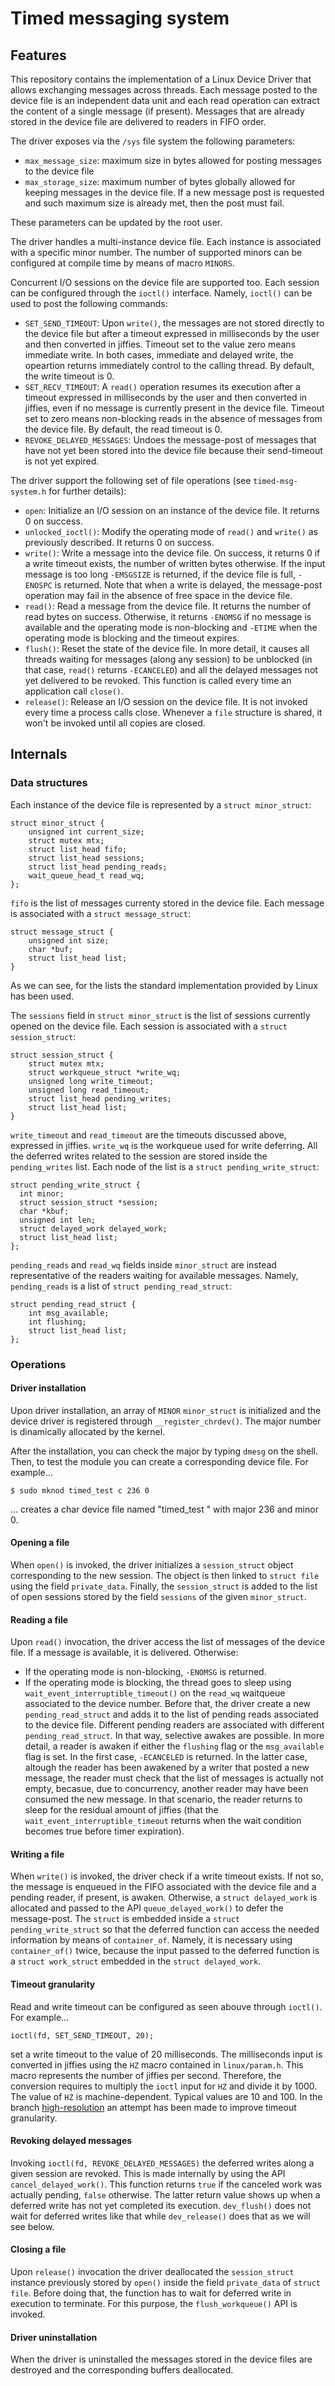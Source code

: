 # Timed messaging system

## Features
This repository contains the implementation of a Linux Device Driver that allows exchanging messages across threads. Each message posted to the device file is an independent data unit and each read operation can extract the content of a single message (if present). Messages that are already stored in the device file are delivered to readers in FIFO order.

The driver exposes via the `/sys` file system the following parameters:
- `max_message_size`: maximum size in bytes allowed for posting messages to the device file
- `max_storage_size`: maximum number of bytes globally allowed for keeping messages in the device file. If a new message post is requested and such maximum size is already met, then the post must fail.

These parameters can be updated by the root user.

The driver handles a multi-instance device file. Each instance is associated with a specific minor number. The number of supported minors can be configured at compile time by means of macro `MINORS`.

Concurrent I/O sessions on the device file are supported too. Each session can be configured through the `ioctl()` interface. Namely, `ioctl()` can be used to post the following commands:
- `SET_SEND_TIMEOUT`: Upon `write()`, the messages are not stored directly to the device file but after a timeout expressed in milliseconds by the user and then converted in jiffies. Timeout set to the value zero means immediate write. In both cases, immediate and delayed write, the opeartion returns immediately control to the calling thread. By default, the write timeout is 0.
- `SET_RECV_TIMEOUT`: A `read()` operation resumes its execution after a timeout expressed in milliseconds by the user and then converted in jiffies, even if no message is currently present in the device file. Timeout set to zero means non-blocking reads in the absence of messages from the device file. By default, the read timeout is 0.
- `REVOKE_DELAYED_MESSAGES`: Undoes the message-post of messages that have not yet been stored into the device file because their send-timeout is not yet expired.

The driver support the following set of file operations (see `timed-msg-system.h` for further details):
- `open`: Initialize an I/O session on an instance of the device file. It returns 0 on success.
- `unlocked_ioctl()`: Modify the operating mode of `read()` and `write()` as previously described. It returns 0 on success.
- `write()`: Write a message into the device file. On success, it returns 0 if a write timeout exists, the number of written bytes otherwise. If the input message is too long `-EMSGSIZE` is returned, if the device file is full, `-ENOSPC` is returned. Note that when a write is delayed, the message-post operation may fail in the absence of free space in the device file.
- `read()`: Read a message from the device file. It returns the number of read bytes on success. Otherwise, it returns `-ENOMSG` if no message is available and the operating mode is non-blocking and `-ETIME` when the operating mode is blocking and the timeout expires.
- `flush()`: Reset the state of the device file. In more detail, it causes all threads waiting for messages (along any session) to be unblocked (in that case, `read()` returns `-ECANCELED`) and all the delayed messages not yet delivered to be revoked. This function is called every time an application call `close()`.
- `release()`: Release an I/O session on the device file. It is not invoked every time a process calls close. Whenever a `file` structure is shared, it won't be invoked until all copies are closed.

## Internals

### Data structures

Each instance of the device file is represented by a `struct minor_struct`:
```
struct minor_struct {
    unsigned int current_size;
    struct mutex mtx;
    struct list_head fifo;
    struct list_head sessions;
    struct list_head pending_reads;
    wait_queue_head_t read_wq;
};
```
`fifo` is the list of messages currenty stored in the device file. Each message is associated with a `struct message_struct`:
```
struct message_struct {
    unsigned int size;
    char *buf;
    struct list_head list;
}
```
As we can see, for the lists the standard implementation provided by Linux has been used.

The `sessions` field in `struct minor_struct` is the list of sessions currently opened on the device file. Each session is associated with a `struct session_struct`:
```
struct session_struct {
    struct mutex mtx;
    struct workqueue_struct *write_wq;
    unsigned long write_timeout;
    unsigned long read_timeout;
    struct list_head pending_writes;
    struct list_head list;
}
```
`write_timeout` and `read_timeout` are the timeouts discussed above, expressed in jiffies. `write_wq` is the workqueue used for write deferring. All the deferred writes related to the session are stored inside the `pending_writes` list. Each node of the list is a `struct pending_write_struct`:
```
struct pending_write_struct {
  int minor;
  struct session_struct *session;
  char *kbuf;
  unsigned int len;
  struct delayed_work delayed_work;
  struct list_head list;
};
```
`pending_reads` and `read_wq` fields inside `minor_struct` are instead representative of the readers waiting for available messages. Namely, `pending_reads` is a list of `struct pending_read_struct`:

```
struct pending_read_struct {
	int msg_available;
	int flushing;
	struct list_head list;
};

```

### Operations

#### Driver installation
Upon driver installation, an array of `MINOR` `minor_struct` is initialized and the device driver is registered through `__register_chrdev()`. The major number is dinamically allocated by the kernel.

After the installation, you can check the major by typing `dmesg` on the shell. Then, to test the module you can create a corresponding device file. For example...
```
$ sudo mknod timed_test c 236 0
```
... creates a char device file named "timed_test " with major 236 and minor 0.

#### Opening a file
When `open()` is invoked, the driver initializes a `session_struct` object corresponding to the new session. The object is then linked to `struct file` using the field `private_data`. Finally, the `session_struct` is added to the list of open sessions stored by the field `sessions` of the given `minor_struct`.

#### Reading a file
Upon `read()` invocation,  the driver access the list of messages of the device file. If a message is available, it is delivered. Otherwise:
- If the operating mode is non-blocking, `-ENOMSG` is returned.
- If the operating mode is blocking, the thread goes to sleep using `wait_event_interruptible_timeout()` on the `read_wq` waitqueue associated to the device number. Before that, the driver create a new `pending_read_struct` and adds it to the list of pending reads associated to the device file. Different pending readers are associated with different `pending_read_struct`. In that way, selective awakes are possible. In more detail, a reader is awaken if either the `flushing` flag or the `msg_available` flag is set. In the first case, `-ECANCELED` is returned. In the latter case, altough the reader has been awakened by a writer that posted a new message, the reader must check that the list of messages is actually not empty, becasue, due to concurrency, another reader may have been consumed the new message. In that scenario, the reader returns to sleep for the residual amount of jiffies (that the `wait_event_interruptible_timeout` returns when the wait condition becomes true before timer expiration).

#### Writing a file
When `write()` is invoked, the driver check if a write timeout exists. If not so, the message is enqueued in the FIFO associated with the device file and a pending reader, if present, is awaken. Otherwise, a `struct delayed_work` is allocated and passed to the API `queue_delayed_work()` to defer the message-post. The `struct` is embedded inside a `struct pending_write_struct` so that the deferred function can access the needed information by means of `container_of`. Namely, it is necessary using `container_of()` twice, because the input passed to the deferred function is a `struct work_struct` embedded in the `struct delayed_work`.

#### Timeout granularity
Read and write timeout can be configured as seen abouve through `ioctl()`.
For example...
```
ioctl(fd, SET_SEND_TIMEOUT, 20);
```
set a write timeout to the value of 20 milliseconds. The milliseconds input is converted in jiffies using the `HZ` macro contained in `linux/param.h`. This macro represents the number of jiffies per second. Therefore, the conversion requires to multiply the `ioctl` input for `HZ` and divide it by 1000. The value of `HZ` is machine-dependent. Typical values are 10 and 100.
In the branch [high-resolution](https://github.com/redefik/timed-messaging-system/tree/high-resolution) an attempt has been made to improve timeout granularity.

#### Revoking delayed messages
Invoking `ioctl(fd, REVOKE_DELAYED_MESSAGES)` the deferred writes along a given session are revoked. This is made internally by using the API `cancel_delayed_work()`. This function returns `true` if the canceled work was actually pending, `false` otherwise. The latter return value shows up when a deferred write has not yet completed its execution. `dev_flush()` does not wait for deferred writes like that while `dev_release()` does that as we will see below.

#### Closing a file
Upon `release()` invocation the driver deallocated the `session_struct` instance previously stored by `open()` inside the field `private_data` of `struct file`. Before doing that, the function has to wait for deferred write in execution to terminate. For this purpose, the `flush_workqueue()` API is invoked.

#### Driver uninstallation
When the driver is uninstalled the messages stored in the device files are destroyed and the corresponding buffers deallocated.

